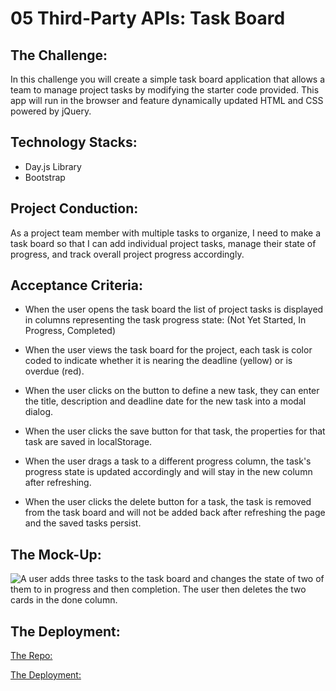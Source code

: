 # 05 Third-Party APIs: Task Board


## The Challenge:

In this challenge you will create a simple task board application that allows a team to manage project tasks by modifying the starter code provided. This app will run in the browser and feature dynamically updated HTML and CSS powered by jQuery.


## Technology Stacks:
- Day.js Library
- Bootstrap


## Project Conduction:

As a project team member with multiple tasks to organize, I need to make a task board so that I can add individual project tasks, manage their state of progress, and track overall project progress accordingly.


## Acceptance Criteria:

- When the user opens the task board the list of project tasks is displayed in columns representing the task progress state: (Not Yet Started, In Progress, Completed)

- When the user views the task board for the project, each task is color coded to indicate whether it is nearing the deadline (yellow) or is overdue (red).

- When the user clicks on the button to define a new task, they can enter the title, description and deadline date for the new task into a modal dialog.

- When the user clicks the save button for that task, the properties for that task are saved in localStorage.

- When the user drags a task to a different progress column, the task's progress state is updated accordingly and will stay in the new column after refreshing.

- When the user clicks the delete button for a task, the task is removed from the task board and will not be added back after refreshing the page and the saved tasks persist.



## The Mock-Up:

![A user adds three tasks to the task board and changes the state of two of them to in progress and then completion. The user then deletes the two cards in the done column.](./Assets/05-third-party-apis-homework-demo.gif)



## The Deployment:

[The Repo:](https://github.com/NovaLanceBrittany/HW-05-Taskboard-Tracker)

[The Deployment:](https://novalancebrittany.github.io/HW-05-Taskboard-Tracker/)


